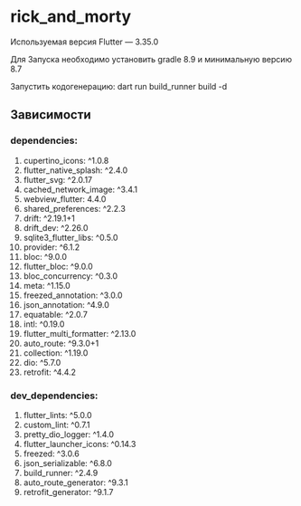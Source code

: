 # rick_and_morty

Используемая версия Flutter — 3.35.0

Для Запуска необходимо установить gradle 8.9 и минимальную версию 8.7

Запустить кодогенерацию:
    dart run build_runner build -d

## Зависимости
### dependencies:
  1. cupertino_icons: ^1.0.8
  2. flutter_native_splash: ^2.4.0
  3. flutter_svg: ^2.0.17
  4. cached_network_image: ^3.4.1
  5. webview_flutter: 4.4.0
  6. shared_preferences: ^2.2.3
  7. drift: ^2.19.1+1
  8. drift_dev: ^2.26.0
  9. sqlite3_flutter_libs: ^0.5.0
  10. provider: ^6.1.2
  11. bloc: ^9.0.0
  12. flutter_bloc: ^9.0.0
  13. bloc_concurrency: ^0.3.0
  14. meta: ^1.15.0
  15. freezed_annotation: ^3.0.0
  16. json_annotation: ^4.9.0
  17. equatable: ^2.0.7
  18. intl: ^0.19.0
  19. flutter_multi_formatter: ^2.13.0
  20. auto_route: ^9.3.0+1
  21. collection: ^1.19.0
  22. dio: ^5.7.0
  23. retrofit: ^4.4.2

### dev_dependencies:
  1. flutter_lints: ^5.0.0
  2. custom_lint: ^0.7.1
  3. pretty_dio_logger: ^1.4.0
  4. flutter_launcher_icons: ^0.14.3
  5. freezed: ^3.0.6
  6. json_serializable: ^6.8.0
  7. build_runner: ^2.4.9
  8. auto_route_generator: ^9.3.1
  9. retrofit_generator: ^9.1.7